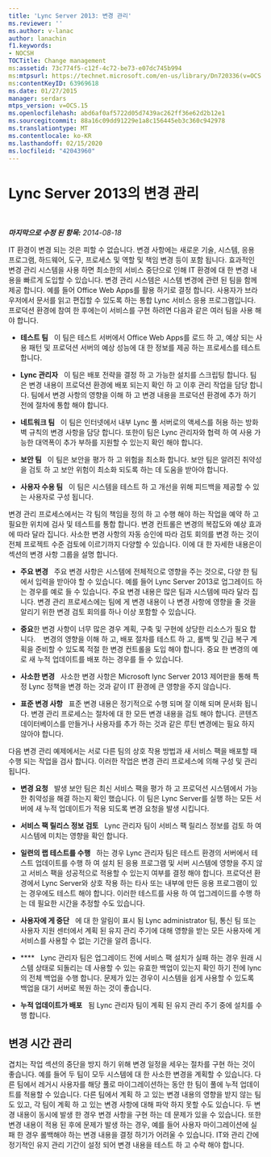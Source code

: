 ```yaml
---
title: 'Lync Server 2013: 변경 관리'
ms.reviewer: ''
ms.author: v-lanac
author: lanachin
f1.keywords:
- NOCSH
TOCTitle: Change management
ms:assetid: 73c774f5-c12f-4c72-be73-e07dc745b994
ms:mtpsurl: https://technet.microsoft.com/en-us/library/Dn720336(v=OCS.15)
ms:contentKeyID: 63969618
ms.date: 01/27/2015
manager: serdars
mtps_version: v=OCS.15
ms.openlocfilehash: abd6af0af5722d05d7439ac262ff36e62d2b12e1
ms.sourcegitcommit: 88a16c09dd91229e1a8c156445eb3c360c942978
ms.translationtype: MT
ms.contentlocale: ko-KR
ms.lasthandoff: 02/15/2020
ms.locfileid: "42043960"
---
```

<div data-xmlns="http://www.w3.org/1999/xhtml">

<div class="topic" data-xmlns="http://www.w3.org/1999/xhtml" data-msxsl="urn:schemas-microsoft-com:xslt" data-cs="http://msdn.microsoft.com/">

<div data-asp="http://msdn2.microsoft.com/asp">

# <a name="change-management-in-lync-server-2013"></a>Lync Server 2013의 변경 관리

</div>

<div id="mainSection">

<div id="mainBody">

<span> </span>

_**마지막으로 수정 된 항목:** 2014-08-18_

IT 환경이 변경 되는 것은 피할 수 없습니다. 변경 사항에는 새로운 기술, 시스템, 응용 프로그램, 하드웨어, 도구, 프로세스 및 역할 및 책임 변경 등이 포함 됩니다. 효과적인 변경 관리 시스템을 사용 하면 최소한의 서비스 중단으로 인해 IT 환경에 대 한 변경 내용을 빠르게 도입할 수 있습니다. 변경 관리 시스템은 시스템 변경에 관련 된 팀을 함께 제공 합니다. 예를 들어 Office Web Apps를 활용 하기로 결정 합니다. 사용자가 브라우저에서 문서를 읽고 편집할 수 있도록 하는 통합 Lync 서비스 응용 프로그램입니다. 프로덕션 환경에 참여 한 후에는이 서비스를 구현 하려면 다음과 같은 여러 팀을 사용 해야 합니다.

  - **테스트 팀**   이 팀은 테스트 서버에서 Office Web Apps를 로드 하 고, 예상 되는 사용 패턴 및 프로덕션 서버의 예상 성능에 대 한 정보를 제공 하는 프로세스를 테스트 합니다.

  - **Lync 관리자**   이 팀은 배포 전략을 결정 하 고 가능한 설치를 스크립팅 합니다. 팀은 변경 내용이 프로덕션 환경에 배포 되는지 확인 하 고 이후 관리 작업을 담당 합니다. 팀에서 변경 사항의 영향을 이해 하 고 변경 내용을 프로덕션 환경에 추가 하기 전에 절차에 통합 해야 합니다.

  - **네트워크 팀**   이 팀은 인터넷에서 내부 Lync 풀 서버로의 액세스를 허용 하는 방화벽 규칙의 변경 사항을 담당 합니다. 또한이 팀은 Lync 관리자와 협력 하 여 사용 가능한 대역폭이 추가 부하를 지원할 수 있는지 확인 해야 합니다.

  - **보안 팀**   이 팀은 보안을 평가 하 고 위험을 최소화 합니다. 보안 팀은 알려진 취약성을 검토 하 고 보안 위험이 최소화 되도록 하는 데 도움을 받아야 합니다.

  - **사용자 수용 팀**   이 팀은 시스템을 테스트 하 고 개선을 위해 피드백을 제공할 수 있는 사용자로 구성 됩니다.

변경 관리 프로세스에서는 각 팀의 책임을 정의 하 고 수행 해야 하는 작업을 예약 하 고 필요한 위치에 검사 및 테스트를 통합 합니다. 변경 컨트롤은 변경의 복잡도와 예상 효과에 따라 달라 집니다. 사소한 변경 사항의 자동 승인에 따라 검토 회의를 변경 하는 것이 전체 프로젝트 수준 검토에 이르기까지 다양할 수 있습니다. 이에 대 한 자세한 내용은이 섹션의 변경 사항 그룹을 설명 합니다.

  - **주요 변경**   주요 변경 사항은 시스템에 전체적으로 영향을 주는 것으로, 다양 한 팀에서 입력을 받아야 할 수 있습니다. 예를 들어 Lync Server 2013로 업그레이드 하는 경우를 예로 들 수 있습니다. 주요 변경 내용은 많은 팀과 시스템에 따라 달라 집니다. 변경 관리 프로세스에는 팀에 게 변경 내용이 나 변경 사항에 영향을 줄 것을 알리기 위한 변경 검토 회의를 하나 이상 포함할 수 있습니다.

  - **중요**한 변경 사항이 너무 많은 경우 계획, 구축 및 구현에 상당한 리소스가 필요 합니다.    변경의 영향을 이해 하 고, 배포 절차를 테스트 하 고, 롤백 및 긴급 복구 계획을 준비할 수 있도록 적절 한 변경 컨트롤을 도입 해야 합니다. 중요 한 변경의 예로 새 누적 업데이트를 배포 하는 경우를 들 수 있습니다.

  - **사소한 변경**   사소한 변경 사항은 Microsoft lync Server 2013 제어판을 통해 특정 Lync 정책을 변경 하는 것과 같이 IT 환경에 큰 영향을 주지 않습니다.

  - **표준 변경 사항**   표준 변경 내용은 정기적으로 수행 되며 잘 이해 되며 문서화 됩니다. 변경 관리 프로세스는 절차에 대 한 모든 변경 내용을 검토 해야 합니다. 콘텐츠 데이터베이스를 만들거나 사용자를 추가 하는 것과 같은 루틴 변경에는 필요 하지 않아야 합니다.

다음 변경 관리 예제에서는 서로 다른 팀의 상호 작용 방법과 새 서비스 팩을 배포할 때 수행 되는 작업을 검사 합니다. 이러한 작업은 변경 관리 프로세스에 의해 구성 및 관리 됩니다.

  - **변경 요청**   발생 보안 팀은 최신 서비스 팩을 평가 하 고 프로덕션 시스템에서 가능한 취약성을 해결 하는지 확인 했습니다. 이 팀은 Lync Server를 실행 하는 모든 서버에 새 누적 업데이트가 적용 되도록 변경 요청을 발생 시킵니다.

  - **서비스 팩 릴리스 정보 검토**   Lync 관리자 팀이 서비스 팩 릴리스 정보를 검토 하 여 시스템에 미치는 영향을 확인 합니다.

  - **일련의 랩 테스트를 수행**   하는 경우 Lync 관리자 팀은 테스트 환경의 서버에서 테스트 업데이트를 수행 하 여 설치 된 응용 프로그램 및 서버 시스템에 영향을 주지 않고 서비스 팩을 성공적으로 적용할 수 있는지 여부를 결정 해야 합니다. 프로덕션 환경에서 Lync Server와 상호 작용 하는 타사 또는 내부에 만든 응용 프로그램이 있는 경우에도 테스트 해야 합니다. 이러한 테스트를 사용 하 여 업그레이드를 수행 하는 데 필요한 시간을 추정할 수도 있습니다.

  - **사용자에 게 중단**   에 대 한 알림이 표시 됨 Lync administrator 팀, 통신 팀 또는 사용자 지원 센터에서 계획 된 유지 관리 주기에 대해 영향을 받는 모든 사용자에 게 서비스를 사용할 수 없는 기간을 알려 줍니다.

  - ****   Lync 관리자 팀은 업그레이드 전에 서비스 팩 설치가 실패 하는 경우 원래 시스템 상태로 되돌리는 데 사용할 수 있는 유효한 백업이 있는지 확인 하기 전에 lync의 전체 백업을 수행 합니다. 문제가 있는 경우이 시스템을 쉽게 사용할 수 있도록 백업을 대기 서버로 복원 하는 것이 좋습니다.

  - **누적 업데이트가 배포**   됨 Lync 관리자 팀이 계획 된 유지 관리 주기 중에 설치를 수행 합니다.

<div>

## <a name="managing-the-timing-of-changes"></a>변경 시간 관리

겹치는 작업 섹션의 중단을 방지 하기 위해 변경 일정을 세우는 절차를 구현 하는 것이 좋습니다. 예를 들어 두 팀이 모두 시스템에 대 한 사소한 변경을 계획할 수 있습니다. 다른 팀에서 레거시 사용자를 해당 풀로 마이그레이션하는 동안 한 팀이 풀에 누적 업데이트를 적용할 수 있습니다. 다른 팀에서 계획 하 고 있는 변경 내용의 영향을 받지 않는 팀도 있고, 각 팀이 계획 하 고 있는 변경 사항에 대해 파악 하지 못할 수도 있습니다. 두 변경 내용이 동시에 발생 한 경우 변경 사항을 구현 하는 데 문제가 있을 수 있습니다. 또한 변경 내용이 적용 된 후에 문제가 발생 하는 경우, 예를 들어 사용자 마이그레이션에 실패 한 경우 롤백해야 하는 변경 내용을 결정 하기가 어려울 수 있습니다. IT와 관리 간에 정기적인 유지 관리 기간이 설정 되어 변경 내용을 테스트 하 고 수락 해야 합니다.

</div>

</div>

<span> </span>

</div>

</div>

</div>

